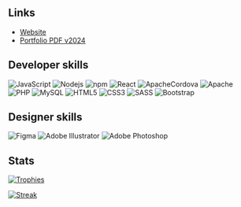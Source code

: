 ## Links

* [Website](https://marcodcellamare.github.io)
* [Portfolio PDF v2024](https://drive.google.com/file/d/1OWAXKrTSuLgLejPJ3p-jRFR_bp7ZbROT/view)

## Developer skills

![JavaScript](https://img.shields.io/badge/-JavaScript-black?style=for-the-badge&logo=javascript)
![Nodejs](https://img.shields.io/badge/-Nodejs-black?style=for-the-badge&logo=Node.js)
![npm](https://img.shields.io/badge/-npm-black?style=for-the-badge&logo=npm)
![React](https://img.shields.io/badge/-React-black?style=for-the-badge&logo=react)
![ApacheCordova](https://img.shields.io/badge/Cordova-black?style=for-the-badge&logo=apache-cordova)
![Apache](https://img.shields.io/badge/-Apache-black?style=for-the-badge&logo=Apache)
![PHP](https://img.shields.io/badge/-Php-black?style=for-the-badge&logo=Php)
![MySQL](https://img.shields.io/badge/-MySQL-black?style=for-the-badge&logo=mysql)
![HTML5](https://img.shields.io/badge/-HTML5-black?style=for-the-badge&logo=html5)
![CSS3](https://img.shields.io/badge/-CSS3-black?style=for-the-badge&logo=css3)
![SASS](https://img.shields.io/badge/SASS-black.svg?style=for-the-badge&logo=SASS)
![Bootstrap](https://img.shields.io/badge/bootstrap-black.svg?style=for-the-badge&logo=bootstrap)

## Designer skills

![Figma](https://img.shields.io/badge/figma-black.svg?style=for-the-badge&logo=figma)
![Adobe Illustrator](https://img.shields.io/badge/adobe%20illustrator-black.svg?style=for-the-badge&logo=adobe%20illustrator)
![Adobe Photoshop](https://img.shields.io/badge/adobe%20photoshop-black.svg?style=for-the-badge&logo=adobe%20photoshop)

## Stats

[![Trophies](https://github-profile-trophy.vercel.app/?username=marcodcellamare&row=1&theme=onedark)](https://github.com/ryo-ma/github-profile-trophy)

[![Streak](https://github-readme-streak-stats.herokuapp.com/?user=marcodcellamare&theme=dark)](https://github.com/DenverCoder1/github-readme-streak-stats)
